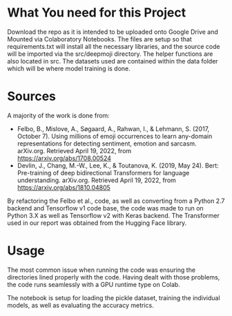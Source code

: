 # What You need for this Project
Download the repo as it is intended to be uploaded onto Google Drive and Mounted via Colaboratory Notebooks.
The files are setup so that requirements.txt will install all the necessary libraries, and the source code will be imported via the src/deepmoji directory. The helper functions are also located in src. The datasets used are contained within the data folder which will be where model training is done.

# Sources
A majority of the work is done from:

- Felbo, B., Mislove, A., Søgaard, A., Rahwan, I., &amp; Lehmann, S. (2017, October 7). Using millions of emoji occurrences to learn any-domain representations for detecting sentiment, emotion and sarcasm. arXiv.org. Retrieved April 19, 2022, from https://arxiv.org/abs/1708.00524 
- Devlin, J., Chang, M.-W., Lee, K., &amp; Toutanova, K. (2019, May 24). Bert: Pre-training of deep bidirectional Transformers for language understanding. arXiv.org. Retrieved April 19, 2022, from https://arxiv.org/abs/1810.04805 

By refactoring the Felbo et al., code, as well as converting from a Python 2.7 backend and Tensorflow v1 code base, the code was made to run on Python 3.X as well as Tensorflow v2 with Keras backend. The Transformer used in our report was obtained from the Hugging Face library.

# Usage
The most common issue when running the code was ensuring the directories lined properly with the code. Having dealt with those problems, the code runs seamlessly with a GPU runtime type on Colab. 

The notebook is setup for loading the pickle dataset, training the individual models, as well as evaluating the accuracy metrics.
